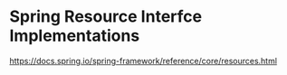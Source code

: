 # Spring Resource Interfce Implementations
https://docs.spring.io/spring-framework/reference/core/resources.html

